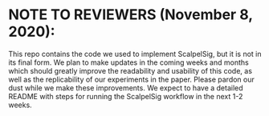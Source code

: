 # NOTE TO REVIEWERS (November 8, 2020):
This repo contains the code we used to implement ScalpelSig, but it is not in its final form. We plan to make updates in the coming weeks and months which should greatly improve the readability and usability of this code, as well as the replicability of our experiments in the paper. Please pardon our dust while we make these improvements. We expect to have a detailed README with steps for running the ScalpelSig workflow in the next 1-2 weeks. 
